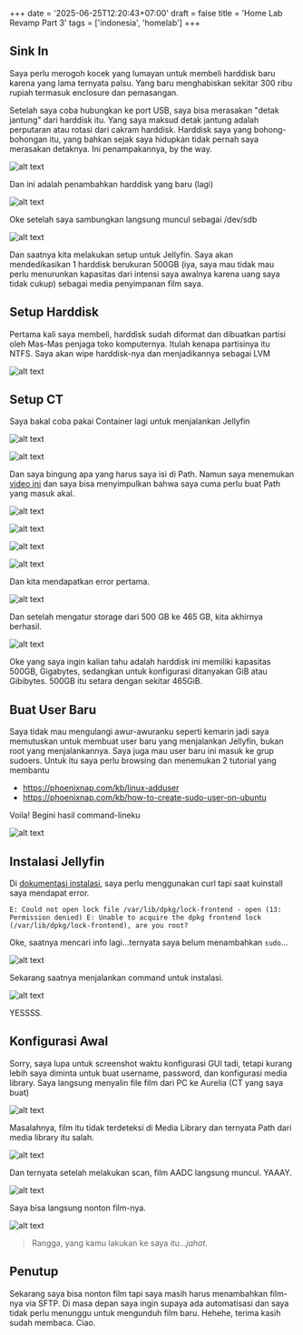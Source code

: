 +++
date = '2025-06-25T12:20:43+07:00'
draft = false
title = 'Home Lab Revamp Part 3'
tags = ['indonesia', 'homelab']
+++
## Sink In
Saya perlu merogoh kocek yang lumayan untuk membeli harddisk baru karena yang lama ternyata palsu. Yang baru menghabiskan sekitar 300 ribu rupiah termasuk enclosure dan pemasangan.

Setelah saya coba hubungkan ke port USB, saya bisa merasakan "detak jantung" dari harddisk itu. Yang saya maksud detak jantung adalah perputaran atau rotasi dari cakram harddisk. Harddisk saya yang bohong-bohongan itu, yang bahkan sejak saya hidupkan tidak pernah saya merasakan detaknya. Ini penampakannya, by the way.

![alt text](Untitled-1.jpg)

Dan ini adalah penambahkan harddisk yang baru (lagi)

![alt text](Untitled.jpg)


Oke setelah saya sambungkan langsung muncul sebagai /dev/sdb

![alt text](image.png)

Dan saatnya kita melakukan setup untuk Jellyfin. Saya akan mendedikasikan 1 harddisk berukuran 500GB (iya, saya mau tidak mau perlu menurunkan kapasitas dari intensi saya awalnya karena uang saya tidak cukup) sebagai media penyimpanan film saya.

## Setup Harddisk
Pertama kali saya membeli, harddisk sudah diformat dan dibuatkan partisi oleh Mas-Mas penjaga toko komputernya. Itulah kenapa partisinya itu NTFS. Saya akan wipe harddisk-nya dan menjadikannya sebagai LVM

![alt text](image-1.png)

## Setup CT
Saya bakal coba pakai Container lagi untuk menjalankan Jellyfin


![alt text](image-2.png)

![alt text](image-3.png)

Dan saya bingung apa yang harus saya isi di Path. Namun saya menemukan [video ini](https://youtu.be/qa2Q7tZVol8?si=GWid4YnPQz3umZ2l&t=150) dan saya bisa menyimpulkan bahwa saya cuma perlu buat Path yang masuk akal. 

![alt text](image-4.png)

![alt text](image-5.png)

![alt text](image-6.png)

![alt text](image-7.png)

Dan kita mendapatkan error pertama.

![alt text](image-8.png)

Dan setelah mengatur storage dari 500 GB ke 465 GB, kita akhirnya berhasil.

![alt text](image-9.png)

Oke yang saya ingin kalian tahu adalah harddisk ini memiliki kapasitas 500GB, Gigabytes, sedangkan untuk konfigurasi ditanyakan GiB atau Gibibytes. 500GB itu setara dengan sekitar 465GiB.

## Buat User Baru

Saya tidak mau mengulangi awur-awuranku seperti kemarin jadi saya memutuskan untuk membuat user baru yang menjalankan Jellyfin, bukan root yang menjalankannya. Saya juga mau user baru ini masuk ke grup sudoers. Untuk itu saya perlu browsing dan menemukan 2 tutorial yang membantu

- https://phoenixnap.com/kb/linux-adduser
- https://phoenixnap.com/kb/how-to-create-sudo-user-on-ubuntu

Voila! Begini hasil command-lineku

![alt text](image-10.png)

## Instalasi Jellyfin

Di [dokumentasi instalasi](https://jellyfin.org/docs/general/installation/linux#debian--ubuntu-and-derivatives), saya perlu menggunakan curl tapi saat kuinstall saya mendapat error.

`E: Could not open lock file /var/lib/dpkg/lock-frontend - open (13: Permission denied)
E: Unable to acquire the dpkg frontend lock (/var/lib/dpkg/lock-frontend), are you root?`

Oke, saatnya mencari info lagi...ternyata saya belum menambahkan `sudo`...

![alt text](image-11.png)

Sekarang saatnya menjalankan command untuk instalasi.

![alt text](image-12.png)

YESSSS.

## Konfigurasi Awal

Sorry, saya lupa untuk screenshot waktu konfigurasi GUI tadi, tetapi kurang lebih saya diminta untuk buat username, password, dan konfigurasi media library. Saya langsung menyalin file film dari PC ke Aurelia (CT yang saya buat)

![alt text](image-13.png)

Masalahnya, film itu tidak terdeteksi di Media Library dan ternyata Path dari media library itu salah.

![alt text](image-14.png)

Dan ternyata setelah melakukan scan, film AADC langsung muncul. YAAAY.

![alt text](image-15.png)

Saya bisa langsung nonton film-nya.

![alt text](image-16.png)

> Rangga, yang kamu lakukan ke saya itu..._jahat_.

## Penutup
Sekarang saya bisa nonton film tapi saya masih harus menambahkan film-nya via SFTP. Di masa depan saya ingin supaya ada automatisasi dan saya tidak perlu menunggu untuk mengunduh film baru. Hehehe, terima kasih sudah membaca. Ciao.